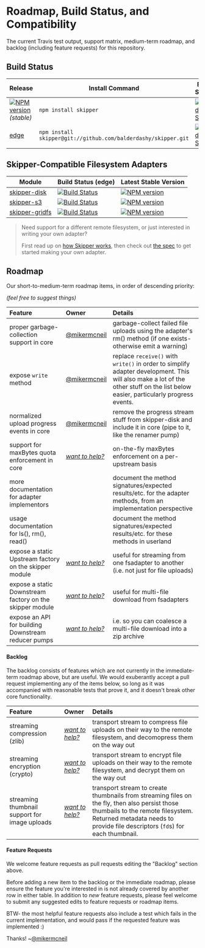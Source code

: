 # Roadmap, Build Status, and Compatibility

The current Travis test output, support matrix, medium-term roadmap, and backlog (including feature requests) for this repository.


## Build Status

| Release                                                                                                                 | Install Command                                                | Build Status
|------------------------------------------------------------------------------------------------------------------------ | -------------------------------------------------------------- | -----------------
| [![NPM version](https://badge.fury.io/js/skipper.png)](https://github.com/balderdashy/skipper/tree/stable) _(stable)_  | `npm install skipper`                                          | [![Build Status](https://travis-ci.org/balderdashy/skipper.png?branch=stable)](https://travis-ci.org/balderdashy/skipper) |
| [edge](https://github.com/balderdashy/skipper/tree/master)                                                              | `npm install skipper@git://github.com/balderdashy/skipper.git` | [![Build Status](https://travis-ci.org/balderdashy/skipper.png?branch=master)](https://travis-ci.org/balderdashy/skipper) |




## Skipper-Compatible Filesystem Adapters

| Module                       | Build Status (edge)                                                                                                                     | Latest Stable Version
| ---------------------------- | --------------------------------------------------------------------------------------------------------------------------------------- | ------------------------------------------------------------------------------------------------
| [skipper-disk](https://github.com/balderdashy/skipper-disk)                 | [![Build Status](https://travis-ci.org/balderdashy/skipper-disk.png?branch=master)](https://travis-ci.org/balderdashy/skipper-disk)     | [![NPM version](https://badge.fury.io/js/skipper-disk.png)](https://www.npmjs.org/package/skipper-disk)
| [skipper-s3](https://github.com/balderdashy/skipper-s3)                   | [![Build Status](https://travis-ci.org/balderdashy/skipper-s3.png?branch=master)](https://travis-ci.org/balderdashy/skipper-s3)         | [![NPM version](https://badge.fury.io/js/skipper-s3.png)](https://www.npmjs.org/package/skipper-s3)
| [skipper-gridfs](https://github.com/willhuang85/skipper-gridfs)               | [![Build Status](https://travis-ci.org/willhuang85/skipper-gridfs.png?branch=master)](https://travis-ci.org/willhuang85/skipper-gridfs) | [![NPM version](https://badge.fury.io/js/skipper-gridfs.png)](https://www.npmjs.org/package/skipper-gridfs)

> Need support for a different remote filesystem, or just interested in writing your own adapter?
>
> First read up on [how Skipper works](https://github.com/balderdashy/skipper#background), then check out [the spec](https://github.com/balderdashy/skipper#what-are-filesystem-adapters) to get started making your own adapter.


## Roadmap




<!--
Note for contributors:

====================================================
*** Owner (column) ***
====================================================
Your github handle and a link to your github profile (this helps us keep track of who suggested what).  The core committers may need to ask you for more details, and we'll want to try our best to keep you informed when relevant stuff changes, or if other interested contributors from the community start work on the requested feature and need help)

For example:
[@particlebanana](https://github.com/particlebanana)

or:
[@mikermcneil](https://github.com/mikermcneil)


====================================================
*** Feature (column) ***
====================================================
The topic -- a short summary of what this feature or change is all about.

• (<=8 words please)

• Features can be very specific (e.g. suggesting a new method) or quite broad (e.g. proposing an optimization or new configuration option)  However, backlog items _should always_ be more than "what if?" questions.  They should suggest an at-least-somewhat-thought-through strategy for implementing the feature.

• It's usually easier/shorter/more expressive to write these feature topics as imperative "commands". e.g. `Emit log events instead of configurable logger` is easier to read than `Can we get rid of the log and instead emit events on Waterline?`  There's plenty of space in in the "Details" section to be more eloquent, explain the "why", and so forth. So don't be afraid to sound rude here; we won't be offended :)

• Finally, there's no need to clarify that these topics are related to Waterline.  Obviously, everything in this repo is related to Waterline, right?

For example:
Add `.unpopulate()` method

or:
Support "populate..until"

or:
Support nested config via env variables

====================================================
*** Details (column) ***
====================================================

A more comprehensive description of the feature (but still relatively concise please.)

Try to answer the question: "Given how it currently works, how _should_ it work?"

• <1 paragraph (it has to fit in a table cell)

• If you need to provide more context/examples (which is likely in many cases), please do so using link(s).  If it's a one-off example or more in-depth examination, linking to a gist is usually ideal.

• If you also sent tests in your PR, please include a link to them here.

• Finally, there's no need to mention this module in your description- it should be obvious since everything in this repo is related to this module :)

e.g.
We could support nested config via env variables by using `__` to represent the `.` (has to be double underscore, single underscore prbly breaks things).  For example: `MYAPP__GENERATOR__OPTIONS__ENGINE` would turn into `generator.options.engine`. (see [tests](https://github.com/mikermcneil/rc/blob/master/test/nested-env-vars.js#L6))



======= misc =======
• Don't worry about spacing too much below-- it'll work regardless.  Just make sure the first two columns are spaced appropriately, since it makes it easier for all of us to see what's going on in here when we're editing this file.  In general, please just look at how other people are doing it and match the conventions.

• If anyone knows how to make the links to github user profiles more concise in markdown, please let me know-- it'd be a lot easier to work w/ this if we could make that first column more narrow

Thanks!
~mike

-->


















Our short-to-medium-term roadmap items, in order of descending priority:

_(feel free to suggest things)_

 Feature                                                  | Owner                                                                            | Details     
 :------------------------------------------------------- | :------------------------------------------------------------------------------- | :------
 proper garbage-collection support in core                | [@mikermcneil](https://github.com/mikermcneil)                                   | garbage-collect failed file uploads using the adapter's rm() method (if one exists- otherwise emit a warning)
 expose `write` method                | [@mikermcneil](https://github.com/mikermcneil)                                   | replace `receive()` with `write()` in order to simplify adapter development.  This will also make a lot of the other stuff on the list below easier, particularly progress events.
 normalized upload progress events in core                | [@mikermcneil](https://github.com/mikermcneil)                                   | remove the progress stream stuff from skipper-disk and include it in core (pipe to it, like the renamer pump)
 support for maxBytes quota enforcement in core           | [_want to help?_](https://github.com/balderdashy/skipper/edit/master/ROADMAP.md) | on-the-fly maxBytes enforcement on a per-upstream basis
 more documentation for adapter implementors                |                                    | document the method signatures/expected results/etc. for the adapter methods, from an implementation perspective
 usage documentation for ls(), rm(), read()           |                                    | document the method signatures/expected results/etc. for these methods in userland
 expose a static Upstream factory on the skipper module   | [_want to help?_](https://github.com/balderdashy/skipper/edit/master/ROADMAP.md) | useful for streaming from one fsadapter to another (i.e. not just for file uploads)
 expose a static Downstream factory on the skipper module | [_want to help?_](https://github.com/balderdashy/skipper/edit/master/ROADMAP.md) | useful for multi-file download from fsadapters
 expose an API for building Downstream reducer pumps      | [_want to help?_](https://github.com/balderdashy/skipper/edit/master/ROADMAP.md) | i.e. so you can coalesce a multi-file download into a zip archive


#### Backlog

The backlog consists of features which are not currently in the immediate-term roadmap above, but are useful.  We would exuberantly accept a pull request implementing any of the items below, so long as it was accompanied with reasonable tests that prove it, and it doesn't break other core functionality.

 Feature                                         | Owner                                                                            | Details     
 :---------------------------------------------- | :------------------------------------------------------------------------------- | :------
 streaming compression (zlib)                    | [_want to help?_](https://github.com/balderdashy/skipper/edit/master/ROADMAP.md) | transport stream to compress file uploads on their way to the remote filesystem, and decomopress them on the way out
 streaming encryption (crypto)                   | [_want to help?_](https://github.com/balderdashy/skipper/edit/master/ROADMAP.md) | transport stream to encrypt file uploads on their way to the remote filesystem, and decrypt them on the way out
 streaming thumbnail support for image uploads   | [_want to help?_](https://github.com/balderdashy/skipper/edit/master/ROADMAP.md) | transport stream to create thumbnails from streaming files on the fly, then also persist those thumbails to the remote filesystem.  Returned metadata needs to provide file descriptors (`fd`s) for each thumbnail.



#### Feature Requests

We welcome feature requests as pull requests editing the "Backlog" section above.

Before adding a new item to the backlog or the immediate roadmap, please ensure the feature you're interested in is not already covered by another row in either table.  In addition to _new_ feature requests, please feel welcome to submit any suggested edits to feature requests or roadmap items.

BTW- the most helpful feature requests also include a test which fails in the current implementation, and would pass if the requested feature was implemented :)

Thanks!
~[@mikermcneil](http://twitter.com/mikermcneil)

